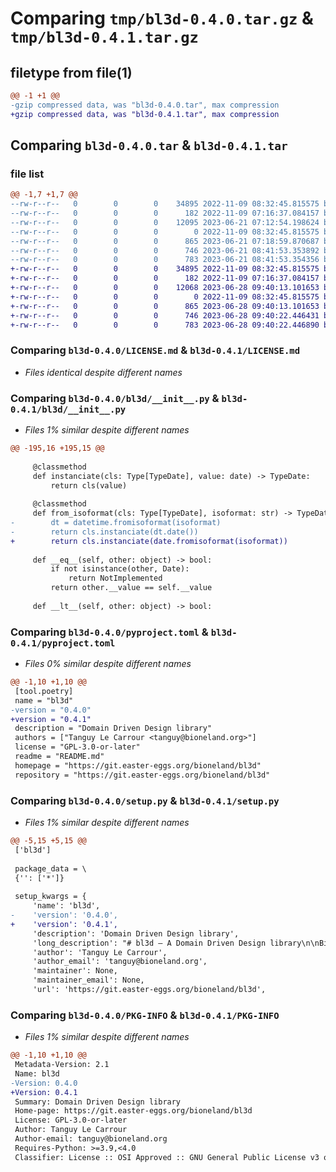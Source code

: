 # Comparing `tmp/bl3d-0.4.0.tar.gz` & `tmp/bl3d-0.4.1.tar.gz`

## filetype from file(1)

```diff
@@ -1 +1 @@
-gzip compressed data, was "bl3d-0.4.0.tar", max compression
+gzip compressed data, was "bl3d-0.4.1.tar", max compression
```

## Comparing `bl3d-0.4.0.tar` & `bl3d-0.4.1.tar`

### file list

```diff
@@ -1,7 +1,7 @@
--rw-r--r--   0        0        0    34895 2022-11-09 08:32:45.815575 bl3d-0.4.0/LICENSE.md
--rw-r--r--   0        0        0      182 2022-11-09 07:16:37.084157 bl3d-0.4.0/README.md
--rw-r--r--   0        0        0    12095 2023-06-21 07:12:54.198624 bl3d-0.4.0/bl3d/__init__.py
--rw-r--r--   0        0        0        0 2022-11-09 08:32:45.815575 bl3d-0.4.0/bl3d/py.typed
--rw-r--r--   0        0        0      865 2023-06-21 07:18:59.870687 bl3d-0.4.0/pyproject.toml
--rw-r--r--   0        0        0      746 2023-06-21 08:41:53.353892 bl3d-0.4.0/setup.py
--rw-r--r--   0        0        0      783 2023-06-21 08:41:53.354356 bl3d-0.4.0/PKG-INFO
+-rw-r--r--   0        0        0    34895 2022-11-09 08:32:45.815575 bl3d-0.4.1/LICENSE.md
+-rw-r--r--   0        0        0      182 2022-11-09 07:16:37.084157 bl3d-0.4.1/README.md
+-rw-r--r--   0        0        0    12068 2023-06-28 09:40:13.101653 bl3d-0.4.1/bl3d/__init__.py
+-rw-r--r--   0        0        0        0 2022-11-09 08:32:45.815575 bl3d-0.4.1/bl3d/py.typed
+-rw-r--r--   0        0        0      865 2023-06-28 09:40:13.101653 bl3d-0.4.1/pyproject.toml
+-rw-r--r--   0        0        0      746 2023-06-28 09:40:22.446431 bl3d-0.4.1/setup.py
+-rw-r--r--   0        0        0      783 2023-06-28 09:40:22.446890 bl3d-0.4.1/PKG-INFO
```

### Comparing `bl3d-0.4.0/LICENSE.md` & `bl3d-0.4.1/LICENSE.md`

 * *Files identical despite different names*

### Comparing `bl3d-0.4.0/bl3d/__init__.py` & `bl3d-0.4.1/bl3d/__init__.py`

 * *Files 1% similar despite different names*

```diff
@@ -195,16 +195,15 @@
 
     @classmethod
     def instanciate(cls: Type[TypeDate], value: date) -> TypeDate:
         return cls(value)
 
     @classmethod
     def from_isoformat(cls: Type[TypeDate], isoformat: str) -> TypeDate:
-        dt = datetime.fromisoformat(isoformat)
-        return cls.instanciate(dt.date())
+        return cls.instanciate(date.fromisoformat(isoformat))
 
     def __eq__(self, other: object) -> bool:
         if not isinstance(other, Date):
             return NotImplemented
         return other.__value == self.__value
 
     def __lt__(self, other: object) -> bool:
```

### Comparing `bl3d-0.4.0/pyproject.toml` & `bl3d-0.4.1/pyproject.toml`

 * *Files 0% similar despite different names*

```diff
@@ -1,10 +1,10 @@
 [tool.poetry]
 name = "bl3d"
-version = "0.4.0"
+version = "0.4.1"
 description = "Domain Driven Design library"
 authors = ["Tanguy Le Carrour <tanguy@bioneland.org>"]
 license = "GPL-3.0-or-later"
 readme = "README.md"
 homepage = "https://git.easter-eggs.org/bioneland/bl3d"
 repository = "https://git.easter-eggs.org/bioneland/bl3d"
```

### Comparing `bl3d-0.4.0/setup.py` & `bl3d-0.4.1/setup.py`

 * *Files 1% similar despite different names*

```diff
@@ -5,15 +5,15 @@
 ['bl3d']
 
 package_data = \
 {'': ['*']}
 
 setup_kwargs = {
     'name': 'bl3d',
-    'version': '0.4.0',
+    'version': '0.4.1',
     'description': 'Domain Driven Design library',
     'long_description': "# bl3d – A Domain Driven Design library\n\nBioneland's Domain Driven Design library (bl3d, pronounced */'bled/*) is a collection\nof classes to write domain driven designed software.\n",
     'author': 'Tanguy Le Carrour',
     'author_email': 'tanguy@bioneland.org',
     'maintainer': None,
     'maintainer_email': None,
     'url': 'https://git.easter-eggs.org/bioneland/bl3d',
```

### Comparing `bl3d-0.4.0/PKG-INFO` & `bl3d-0.4.1/PKG-INFO`

 * *Files 1% similar despite different names*

```diff
@@ -1,10 +1,10 @@
 Metadata-Version: 2.1
 Name: bl3d
-Version: 0.4.0
+Version: 0.4.1
 Summary: Domain Driven Design library
 Home-page: https://git.easter-eggs.org/bioneland/bl3d
 License: GPL-3.0-or-later
 Author: Tanguy Le Carrour
 Author-email: tanguy@bioneland.org
 Requires-Python: >=3.9,<4.0
 Classifier: License :: OSI Approved :: GNU General Public License v3 or later (GPLv3+)
```

